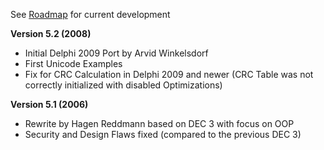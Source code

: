 See [Roadmap](Roadmap.md) for current development

**Version 5.2 (2008)**
  * Initial Delphi 2009 Port by Arvid Winkelsdorf
  * First Unicode Examples
  * Fix for CRC Calculation in Delphi 2009 and newer (CRC Table was not correctly initialized with disabled Optimizations)

**Version 5.1 (2006)**
  * Rewrite by Hagen Reddmann based on DEC 3 with focus on OOP
  * Security and Design Flaws fixed (compared to the previous DEC 3)
